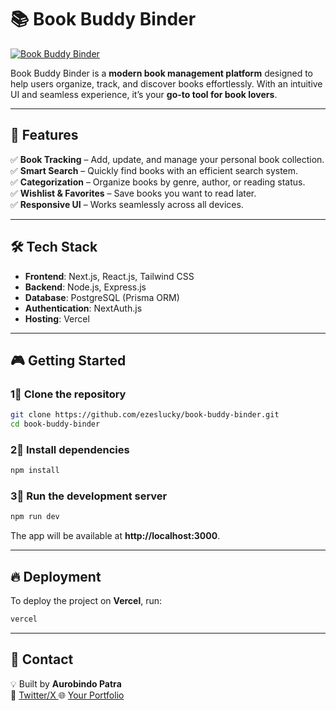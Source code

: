 # 📚 Book Buddy Binder

[![Book Buddy Binder](https://img.shields.io/badge/Live-Demo-blue)](https://book-buddy-binder.vercel.app/)

Book Buddy Binder is a **modern book management platform** designed to help users organize, track, and discover books effortlessly. With an intuitive UI and seamless experience, it’s your **go-to tool for book lovers**.

---

## 🚀 Features

✅ **Book Tracking** – Add, update, and manage your personal book collection.  
✅ **Smart Search** – Quickly find books with an efficient search system.  
✅ **Categorization** – Organize books by genre, author, or reading status.  
✅ **Wishlist & Favorites** – Save books you want to read later.  
✅ **Responsive UI** – Works seamlessly across all devices.  

---

## 🛠️ Tech Stack

- **Frontend**: Next.js, React.js, Tailwind CSS  
- **Backend**: Node.js, Express.js  
- **Database**: PostgreSQL (Prisma ORM)  
- **Authentication**: NextAuth.js  
- **Hosting**: Vercel  

---

## 🎮 Getting Started

### 1⃣ Clone the repository
```bash
git clone https://github.com/ezeslucky/book-buddy-binder.git
cd book-buddy-binder
```

### 2⃣ Install dependencies
```bash
npm install
```

###  3⃣  Run the development server
```bash
npm run dev
```
The app will be available at **http://localhost:3000**.

---

## 🔥 Deployment

To deploy the project on **Vercel**, run:

```bash
vercel
```

---





## 📩 Contact

💡 Built by **Aurobindo Patra**  
📧 [ Twitter/X ](https://x.com/ezeslucky)
🌐 [Your Portfolio](https://ezesluckytop.vercel.app/)  



